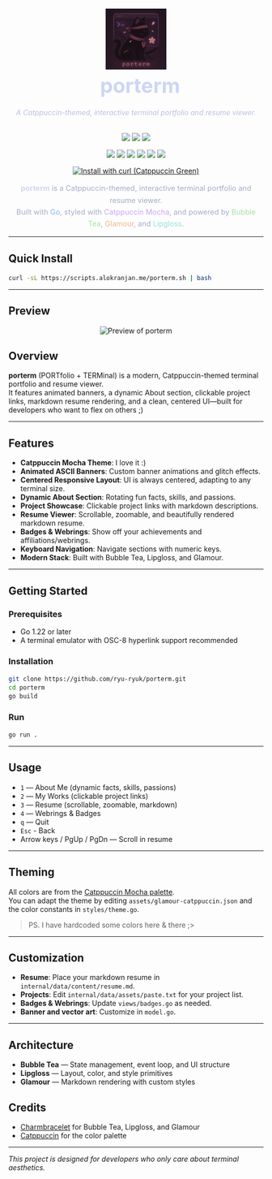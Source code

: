 <h1 align="center">
  <img src="https://raw.githubusercontent.com/ryu-ryuk/porterm/main/docs/logo.png" width="120" alt="Porterm Logo" /><br>
  <span style="color:#cdd6f4; vertical-align: middle; font-size: 2.5rem; margin-left: 16px;">porterm</span>
</h1>



<h6 align="center" style="color:#bac2de;">
  A Catppuccin-themed, interactive terminal portfolio and resume viewer.
</h6>

<p align="center">
  <a href="https://github.com/ryu-ryuk/porterm/stargazers"><img src="https://img.shields.io/github/stars/ryu-ryuk/porterm?colorA=1e1e2e&colorB=cba6f7&style=for-the-badge&logo=github&logoColor=cdd6f4"></a>
  <a href="https://github.com/ryu-ryuk/porterm/issues"><img src="https://img.shields.io/github/issues/ryu-ryuk/porterm?colorA=1e1e2e&colorB=f38ba8&style=for-the-badge&logo=github&logoColor=cdd6f4"></a>
  <a href="https://github.com/ryu-ryuk/porterm/blob/main/LICENSE"><img src="https://img.shields.io/badge/License-MIT-89b4fa?style=for-the-badge&logo=gnu&logoColor=1e1e2e&colorA=1e1e2e"></a>
</p>

<p align="center">
  <img src="https://img.shields.io/badge/Go-1.22+-89b4fa?style=for-the-badge&logo=go&logoColor=white&colorA=1e1e2e" />
  <img src="https://img.shields.io/badge/Catppuccin-Mocha-cba6f7?style=for-the-badge&logo=catppuccin&logoColor=white&colorA=1e1e2e" />
  <img src="https://img.shields.io/badge/Terminal-BubbleTea-a6e3a1?style=for-the-badge&logo=gnu-bash&logoColor=white&colorA=1e1e2e" />
  <img src="https://img.shields.io/badge/Markdown-Glamour-fab387?style=for-the-badge&logo=markdown&logoColor=white&colorA=1e1e2e" />
  <img src="https://img.shields.io/badge/Style-Lipgloss-94e2d5?style=for-the-badge&logo=stylelint&logoColor=white&colorA=1e1e2e" />
  <img src="https://img.shields.io/badge/Maintained-Yes-89b4fa?style=for-the-badge&logo=github&logoColor=white&colorA=1e1e2e" />
</p>

<p align="center">
  <a href="https://scripts.alokranjan.me/porterm.sh">
    <img src="https://img.shields.io/badge/Install%20with%20curl-%23a6e3a1?style=for-the-badge&logo=gnubash&logoColor=1e1e2e&colorA=1e1e2e&colorB=a6e3a1" alt="Install with curl (Catppuccin Green)"/>
  </a>
</p>

<p align="center" style="color:#a6adc8; font-size: 14.5px; line-height: 1.6; max-width: 700px; margin: auto;">
  <strong style="color:#cdd6f4;">porterm</strong> is a Catppuccin-themed, interactive terminal portfolio and resume viewer.<br/>
  Built with <span style="color:#89b4fa;">Go</span>, styled with <span style="color:#cba6f7;">Catppuccin Mocha</span>, and powered by <span style="color:#a6e3a1;">Bubble Tea</span>, <span style="color:#fab387;">Glamour</span>, and <span style="color:#94e2d5;">Lipgloss</span>.
</p>

---

## Quick Install

```sh
curl -sL https://scripts.alokranjan.me/porterm.sh | bash
```

---

## Preview

<p align="center">
  <img src="docs/preview.gif" alt="Preview of porterm" />
</p>


## Overview

**porterm** (PORTfolio + TERMinal) is a modern, Catppuccin-themed terminal portfolio and resume viewer.  
It features animated banners, a dynamic About section, clickable project links, markdown resume rendering, and a clean, centered UI—built for developers who want to flex on others ;) 

---

## Features

- **Catppuccin Mocha Theme**: I love it :)
- **Animated ASCII Banners**: Custom banner animations and glitch effects.
- **Centered Responsive Layout**: UI is always centered, adapting to any terminal size.
- **Dynamic About Section**: Rotating fun facts, skills, and passions.
- **Project Showcase**: Clickable project links with markdown descriptions.
- **Resume Viewer**: Scrollable, zoomable, and beautifully rendered markdown resume.
- **Badges & Webrings**: Show off your achievements and affiliations/webrings.
- **Keyboard Navigation**: Navigate sections with numeric keys.
- **Modern Stack**: Built with Bubble Tea, Lipgloss, and Glamour.

---

## Getting Started

### Prerequisites

- Go 1.22 or later
- A terminal emulator with OSC-8 hyperlink support recommended

### Installation

```sh
git clone https://github.com/ryu-ryuk/porterm.git
cd porterm
go build
```

### Run

```sh
go run .
```

---

## Usage

- `1` — About Me (dynamic facts, skills, passions)
- `2` — My Works (clickable project links)
- `3` — Resume (scrollable, zoomable, markdown)
- `4` — Webrings & Badges
- `q` — Quit
- `Esc` - Back
- Arrow keys / PgUp / PgDn — Scroll in resume

---

## Theming

All colors are from the [Catppuccin Mocha palette](https://catppuccin.com/).  
You can adapt the theme by editing `assets/glamour-catppuccin.json` and the color constants in `styles/theme.go`.
> PS. I have hardcoded some colors here & there ;>
---

## Customization

- **Resume**: Place your markdown resume in `internal/data/content/resume.md`.
- **Projects**: Edit `internal/data/assets/paste.txt` for your project list.
- **Badges & Webrings**: Update `views/badges.go` as needed.
- **Banner and vector art**: Customize in `model.go`.

---

## Architecture

- **Bubble Tea** — State management, event loop, and UI structure
- **Lipgloss** — Layout, color, and style primitives
- **Glamour** — Markdown rendering with custom styles


## Credits

- [Charmbracelet](https://github.com/charmbracelet) for Bubble Tea, Lipgloss, and Glamour
- [Catppuccin](https://catppuccin.com/) for the color palette

---

*This project is designed for developers who only care about terminal aesthetics.*
